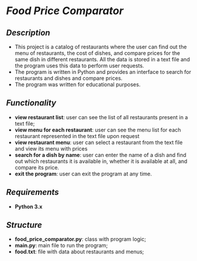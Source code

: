 # *Food Price Comparator*

## *Description*
+ This project is a catalog of restaurants where the user can find out the menu of restaurants, the cost of dishes, and compare prices for the same dish in different restaurants. All the data is stored in a text file and the program uses this data to perform user requests.
+ The program is written in Python and provides an interface to search for restaurants and dishes and compare prices.
+ The program was written for educational purposes.
## *Functionality*
+ **view restaurant list**: user can see the list of all restaurants present in a text file;
+ **view menu for each restaurant**: user can see the menu list for each restaurant represented in the text file upon request
+ **view restaurant menu**: user can select a restaurant from the text file and view its menu with prices
+ **search for a dish by name**: user can enter the name of a dish and find out which restaurants it is available in, whether it is available at all, and compare its price.
+ **exit the program**: user can exit the program at any time.

## *Requirements*
+ **Python 3.x**

## *Structure*
+ **food_price_comparator.py**: class with program logic;
+ **main.py**: main file to run the program;
+ **food.txt**: file with data about restaurants and menus;